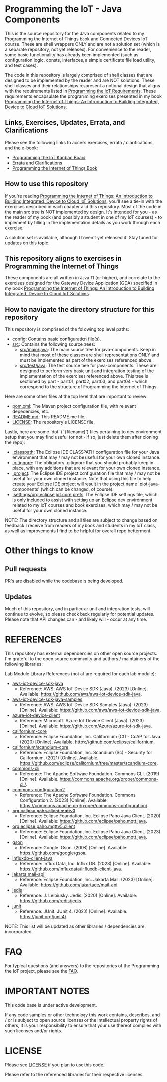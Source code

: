 # Programming the IoT - Java Components
This is the source repository for the Java components related to my Programming the Internet of Things book and Connected Devices IoT course. These are shell wrappers ONLY and are not a solution set (which is a separate repository, not yet released). For convenience to the reader, some basic functionality has already been implemented (such as configuration logic, consts, interfaces, a simple certificate file load utility, and test cases).

The code in this repository is largely comprised of shell classes that are designed to be implemented by the reader and are NOT solutions. These shell classes and their relationships respresent a notional design that aligns with the requirements listed in [Programming the IoT Requirements](https://github.com/orgs/programming-the-iot/projects/1). These requirements encapsulate the programming exercises presented in my book [Programming the Internet of Things: An Introduction to Building Integrated, Device to Cloud IoT Solutions](https://learning.oreilly.com/library/view/programming-the-internet/9781492081401).

## Links, Exercises, Updates, Errata, and Clarifications

Please see the following links to access exercises, errata / clarifications, and the e-book:
 - [Programming the IoT Kanban Board](https://github.com/orgs/programming-the-iot/projects/1)
 - [Errata and Clarifications](https://labbenchstudios.com/programming-the-iot-book/programming-the-iot-1st-edition/)
 - [Programming the Internet of Things Book](https://learning.oreilly.com/library/view/programming-the-internet/9781492081401/)

## How to use this repository
If you're reading [Programming the Internet of Things: An Introduction to Building Integrated, Device to Cloud IoT Solutions](https://learning.oreilly.com/library/view/programming-the-internet/9781492081401), you'll see a tie-in with the exercises described in each chapter and this repository. Most of the code in the main src tree is NOT implemented by design. It's intended for you - as the reader of my book (and possibly a student in one of my IoT courses) - to implement by filling in the implementation details as you work through each exercise.

A solution set is available, although I haven't yet released it. Stay tuned for updates on this topic.

## This repository aligns to exercises in Programming the Internet of Things
These components are all written in Java 11 (or higher), and correlate to the exercises designed for the Gateway Device Application (GDA) specified in my book [Programming the Internet of Things: An Introduction to Building Integrated, Device to Cloud IoT Solutions](https://learning.oreilly.com/library/view/programming-the-internet/9781492081401).

## How to navigate the directory structure for this repository
This repository is comprised of the following top level paths:
- [config](https://github.com/programming-the-iot/java-components/tree/default/config): Contains basic configuration file(s).
- [src](https://github.com/programming-the-iot/java-components/tree/default/src): Contains the following source trees:
  - [src/main/java](https://github.com/programming-the-iot/java-components/tree/default/src/main/java): The main source tree for java-components. Keep in mind that most of these classes are shell representations ONLY and must be implemented as part of the exercises referenced above.
  - [src/test/java](https://github.com/programming-the-iot/java-components/tree/default/src/test/java): The test source tree for java-components. These are designed to perform very basic unit and integration testing of the implementation of the exercises referenced above. This tree is sectioned by part - part01, part02, part03, and part04 - which correspond to the structure of Programming the Internet of Things.

Here are some other files at the top level that are important to review:
- [pom.xml](https://github.com/programming-the-iot/java-components/blob/default/pom.xml): The Maven project configuration file, with relevant depedencies, etc.
- [README.md](https://github.com/programming-the-iot/java-components/blob/default/README.md): This README.me file.
- [LICENSE](https://github.com/programming-the-iot/java-components/blob/default/LICENSE): The repository's LICENSE file.

Lastly, here are some 'dot' ('.{filename}') files pertaining to dev environment setup that you may find useful (or not - if so, just delete them after cloning the repo):
- [.classpath](https://github.com/programming-the-iot/java-components/blob/default/.classpath): The Eclipse IDE CLASSPATH configuration file for your Java environment that may / may not be useful for your own cloned instance.
- [.gitignore](https://github.com/programming-the-iot/java-components/blob/default/.gitignore): The obligatory .gitignore that you should probably keep in place, with any additions that are relevant for your own cloned instance.
- [.project](https://github.com/programming-the-iot/java-components/blob/default/.project): The Eclipse IDE project configuration file that may / may not be useful for your own cloned instance. Note that using this file to help create your Eclipse IDE project will result in the project name 'piot-java-components' (which can be changed, of course).
- [.settings/org.eclipse.jdt.core.prefs](https://github.com/programming-the-iot/java-components/blob/default/.settings/org.eclipse.jdt.core.prefs): The Eclipse IDE settings file, which is only included to assist with setting up an Eclipse dev environment related to my IoT courses and book exercises, which may / may not be useful for your own cloned instance.

NOTE: The directory structure and all files are subject to change based on feedback I receive from readers of my book and students in my IoT class, as well as improvements I find to be helpful for overall repo betterment.

# Other things to know

## Pull requests
PR's are disabled while the codebase is being developed.

## Updates
Much of this repository, and in particular unit and integration tests, will continue to evolve, so please check back regularly for potential updates. Please note that API changes can - and likely will - occur at any time.

# REFERENCES
This repository has external dependencies on other open source projects. I'm grateful to the open source community and authors / maintainers of the following libraries:

Lab Module Library References (not all are required for each lab module):

- [aws-iot-device-sdk-java](https://github.com/aws/aws-iot-device-sdk-java)
  - Reference: AWS. AWS IoT Device SDK (Java). (2023) [Online]. Available: https://github.com/aws/aws-iot-device-sdk-java.
- [aws-iot-device-sdk-java-samples](https://github.com/aws/aws-iot-device-sdk-java)
  - Reference: AWS. AWS IoT Device SDK Samples (Java). (2023) [Online]. Available: https://github.com/aws/aws-iot-device-sdk-java.
- [azure-iot-device-client](https://github.com/Azure/azure-iot-sdk-java)
  - Reference: Microsoft. Azure IoT Device Client (Java). (2023) [Online]. Available: https://github.com/Azure/azure-iot-sdk-java.
- [californium-core](https://github.com/eclipse/californium)
  - Reference: Eclipse Foundation, Inc. Californium (Cf) - CoAP for Java. (2020) [Online]. Available. https://github.com/eclipse/californium.
- [californium/scandium-core](https://github.com/eclipse/californium/tree/master/scandium-core)
  - Reference: Eclipse Foundation, Inc. Scandium (Sc) - Security for Californium. (2021) [Online]. Available. https://github.com/eclipse/californium/tree/master/scandium-core.
- [commons-cli](https://commons.apache.org/proper/commons-cli/)
  - Reference: The Apache Software Foundation. Commons CLI. (2019) [Online]. Available. https://commons.apache.org/proper/commons-cli/.
- [commons-configuration2](commons.apache.org/proper/commons-configuration/)
  - Reference: The Apache Software Foundation. Commons Configuration 2. (2023) [Online]. Available: https://commons.apache.org/proper/commons-configuration/.
- [org.eclipse.paho.client.mqttv3](https://www.eclipse.org/paho/)
  - Reference: Eclipse Foundation, Inc. Eclipse Paho Java Client. (2020) [Online]. Available: https://github.com/eclipse/paho.mqtt.java.
- [org.eclipse.paho.mqttv5.client](https://www.eclipse.org/paho/)
  - Reference: Eclipse Foundation, Inc. Eclipse Paho Java Client. (2023) [Online]. Available: https://github.com/eclipse/paho.mqtt.java.
- [gson](https://github.com/google/gson)
  - Reference: Google. Gson. (2008) [Online]. Available: https://github.com/google/gson.
- [influxdb-client-java](https://github.com/influxdata/influxdb-client-java)
  - Reference: Influx Data, Inc. Influx DB. (2023) [Online]. Available: https://github.com/influxdata/influxdb-client-java.
- [jakarta.mail-api](https://jakartaee.github.io/mail-api/)
  - Reference: Eclipse Foundation, Inc. Jakarta Mail. (2023) [Online]. Available: https://github.com/jakartaee/mail-api.
- [jedis](https://github.com/redis/jedis)
  - Reference: J. Leibiusky. Jedis. (2020) [Online]. Available: https://github.com/redis/jedis.
- [junit](https://github.com/junit-team/junit4/)
  - Reference: JUnit. JUnit 4. (2020) [Online]. Available: https://junit.org/junit4/.

NOTE: This list will be updated as other libraries / dependencies are incorporated.

# FAQ
For typical questions (and answers) to the repositories of the Programming the IoT project, please see the [FAQ](https://github.com/programming-the-iot/book-exercise-tasks/blob/default/FAQ.md).

# IMPORTANT NOTES
This code base is under active development.

If  any  code  samples  or  other  technology  this  work  contains, describes, and / or is  subject  to  open  source licenses  or  the  intellectual  property  rights  of  others,  it  is  your  responsibility  to  ensure  that  your  use thereof complies with such licenses and/or rights.

# LICENSE
Please see [LICENSE](https://github.com/programming-the-iot/java-components/blob/default/LICENSE) if you plan to use this code.

Please refer to the referenced libraries for their respective licenses.